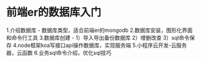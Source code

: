 # 前端er的数据库入门

1.介绍数据库 - 数据库类型，适合前端er的mongodb
2.数据库安装，图形化界面和命令行工具
3.数据库创建 - 1）导入导出备份数据库 2）增删改查 3）sql命令保存
4.node框架koa写接口api操作数据库，实现服务端
5.小程序云开发-云服务器，云函数
6.业务sql命令介绍，优化sql技巧

